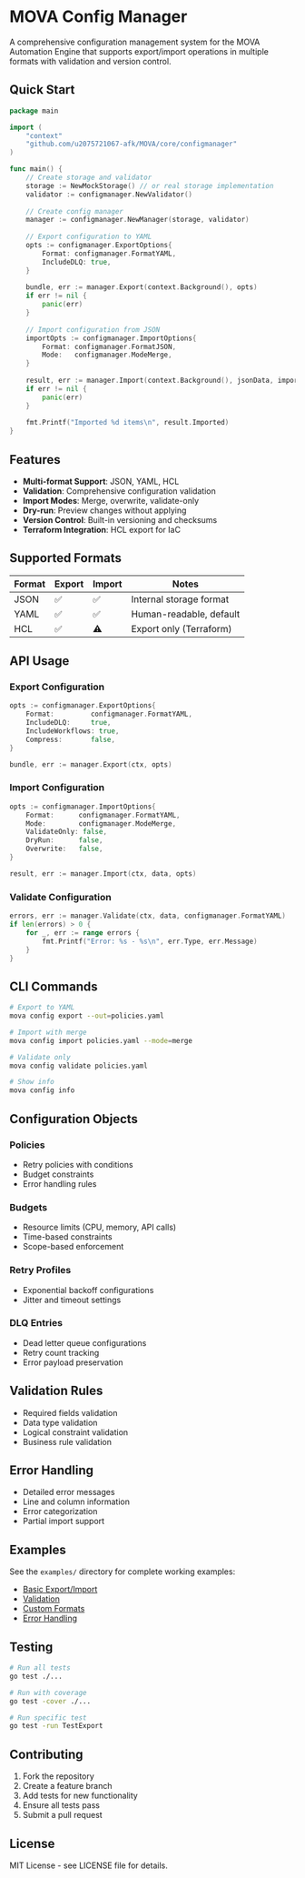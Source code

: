 # MOVA Config Manager

A comprehensive configuration management system for the MOVA Automation Engine that supports export/import operations in multiple formats with validation and version control.

## Quick Start

```go
package main

import (
    "context"
    "github.com/u2075721067-afk/MOVA/core/configmanager"
)

func main() {
    // Create storage and validator
    storage := NewMockStorage() // or real storage implementation
    validator := configmanager.NewValidator()
    
    // Create config manager
    manager := configmanager.NewManager(storage, validator)
    
    // Export configuration to YAML
    opts := configmanager.ExportOptions{
        Format: configmanager.FormatYAML,
        IncludeDLQ: true,
    }
    
    bundle, err := manager.Export(context.Background(), opts)
    if err != nil {
        panic(err)
    }
    
    // Import configuration from JSON
    importOpts := configmanager.ImportOptions{
        Format: configmanager.FormatJSON,
        Mode:   configmanager.ModeMerge,
    }
    
    result, err := manager.Import(context.Background(), jsonData, importOpts)
    if err != nil {
        panic(err)
    }
    
    fmt.Printf("Imported %d items\n", result.Imported)
}
```

## Features

- **Multi-format Support**: JSON, YAML, HCL
- **Validation**: Comprehensive configuration validation
- **Import Modes**: Merge, overwrite, validate-only
- **Dry-run**: Preview changes without applying
- **Version Control**: Built-in versioning and checksums
- **Terraform Integration**: HCL export for IaC

## Supported Formats

| Format | Export | Import | Notes |
|--------|--------|--------|-------|
| JSON   | ✅     | ✅     | Internal storage format |
| YAML   | ✅     | ✅     | Human-readable, default |
| HCL    | ✅     | ⚠️     | Export only (Terraform) |

## API Usage

### Export Configuration
```go
opts := configmanager.ExportOptions{
    Format:         configmanager.FormatYAML,
    IncludeDLQ:     true,
    IncludeWorkflows: true,
    Compress:       false,
}

bundle, err := manager.Export(ctx, opts)
```

### Import Configuration
```go
opts := configmanager.ImportOptions{
    Format:      configmanager.FormatYAML,
    Mode:        configmanager.ModeMerge,
    ValidateOnly: false,
    DryRun:      false,
    Overwrite:   false,
}

result, err := manager.Import(ctx, data, opts)
```

### Validate Configuration
```go
errors, err := manager.Validate(ctx, data, configmanager.FormatYAML)
if len(errors) > 0 {
    for _, err := range errors {
        fmt.Printf("Error: %s - %s\n", err.Type, err.Message)
    }
}
```

## CLI Commands

```bash
# Export to YAML
mova config export --out=policies.yaml

# Import with merge
mova config import policies.yaml --mode=merge

# Validate only
mova config validate policies.yaml

# Show info
mova config info
```

## Configuration Objects

### Policies
- Retry policies with conditions
- Budget constraints
- Error handling rules

### Budgets
- Resource limits (CPU, memory, API calls)
- Time-based constraints
- Scope-based enforcement

### Retry Profiles
- Exponential backoff configurations
- Jitter and timeout settings

### DLQ Entries
- Dead letter queue configurations
- Retry count tracking
- Error payload preservation

## Validation Rules

- Required fields validation
- Data type validation
- Logical constraint validation
- Business rule validation

## Error Handling

- Detailed error messages
- Line and column information
- Error categorization
- Partial import support

## Examples

See the `examples/` directory for complete working examples:

- [Basic Export/Import](examples/basic.go)
- [Validation](examples/validation.go)
- [Custom Formats](examples/custom-formats.go)
- [Error Handling](examples/error-handling.go)

## Testing

```bash
# Run all tests
go test ./...

# Run with coverage
go test -cover ./...

# Run specific test
go test -run TestExport
```

## Contributing

1. Fork the repository
2. Create a feature branch
3. Add tests for new functionality
4. Ensure all tests pass
5. Submit a pull request

## License

MIT License - see LICENSE file for details.

